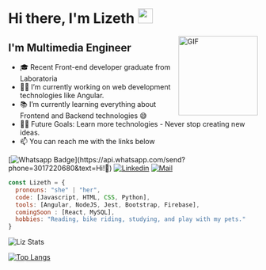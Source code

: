 # Hi there, I'm Lizeth <img width="30px" src="https://media.tenor.com/images/3b388fe03da271d2674faf85eb7c3fcd/tenor.gif" />

<img align="right" alt="GIF" height="160px" src="https://media.giphy.com/media/du3J3cXyzhj75IOgvA/giphy.gif" />

## I'm Multimedia Engineer  

- 🎓 Recent Front-end developer graduate from Laboratoria
- 👨‍💻 I’m currently working on web development technologies like Angular.
- 📚 I’m currently learning everything about Frontend and Backend technologies 😅
- 💪🏼 Future Goals: Learn more technologies - Never stop creating new ideas.
- :mailbox: You can reach me with the links below

[![Whatsapp Badge](https://img.shields.io/badge/-Whatsapp-4CA143?style=flat-square&labelColor=4CA143&logo=whatsapp&logoColor=white&link=https://api.whatsapp.com/send?phone=573008754649&text=Olá!)](https://api.whatsapp.com/send?phone=3017220680&text=Hi!🖖)
[![Linkedin](https://img.shields.io/badge/-LinkedIn-blue?style=flat-square&logo=Linkedin&logoColor=white&link=https://www.linkedin.com/in/raghav-byte/)](https://www.linkedin.com/in/lizeth-del-rio-198b9014b/) 
[![Mail](https://img.shields.io/badge/-Gmail-c14438?style=flat-square&logo=Gmail&logoColor=white&link=mailto:shuklaraghav321.com)](mailto:liz-delrio@outlook.com)

```javascript
const Lizeth = {
  pronouns: "she" | "her",
  code: [Javascript, HTML, CSS, Python],
  tools: [Angular, NodeJS, Jest, Bootstrap, Firebase],
  comingSoon : [React, MySQL],
  hobbies: "Reading, bike riding, studying, and play with my pets."
}
```
![Liz Stats](https://github-readme-stats.vercel.app/api?username=Liz-14&show_icons=true&theme=gruvbox)

[![Top Langs](https://github-readme-stats.vercel.app/api/top-langs/?username=Liz-14&layout=compact&theme=gruvbox)](https://github.com/anuraghazra/github-readme-stats)


